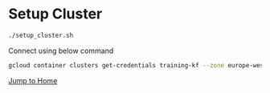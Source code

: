 # Setup Cluster

```bash
./setup_cluster.sh
```

Connect using below command
```bash
gcloud container clusters get-credentials training-kf --zone europe-west3-a --project ps-workspace
```

[Jump to Home](../README.md)